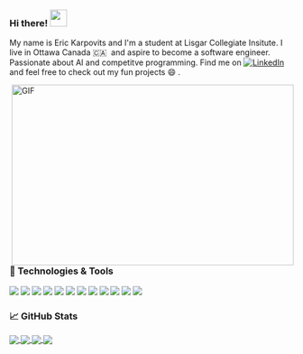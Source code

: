 ### Hi there! <img src="https://raw.githubusercontent.com/MartinHeinz/MartinHeinz/master/wave.gif" width="30px">

My name is Eric Karpovits and I'm a student at Lisgar Collegiate Insitute. I live in Ottawa Canada 🇨🇦  &nbsp;and aspire to become a software engineer. Passionate about AI and competitve programming. Find me on [![LinkedIn](https://raw.githubusercontent.com/MartinHeinz/MartinHeinz/master/linkedin-3-16.png)](https://ca.linkedin.com/in/eric-karpovits-475375206) and feel free to check out my fun projects :smile: . 

<img align="right" alt="GIF" src="https://github.com/abhisheknaiidu/abhisheknaiidu/blob/master/code.gif?raw=true" width="500" height="320">   

### :wrench: Technologies & Tools
![](https://img.shields.io/badge/OS-Mac-informational?style=flat&logo=apple&logoColor=white&color=2bbc8a)
![](https://img.shields.io/badge/Editor-VS_Code-informational?style=flat&logo=visual-studio-code&logoColor=white&color=2bbc8a)
![](https://img.shields.io/badge/Editor-Code::Blocks-informational?style=flat&color=2bbc8a)
![](https://img.shields.io/badge/Code-C++-informational?style=flat&logo=c%2B%2B&logoColor=white&color=2bbc8a)
![](https://img.shields.io/badge/Code-Python-informational?style=flat&logo=python&logoColor=white&color=2bbc8a)
![](https://img.shields.io/badge/Code-C-informational?style=flat&logo=C&logoColor=white&color=2bbc8a)
![](https://img.shields.io/badge/Code-Java-informational?style=flat&logo=java&logoColor=white&color=2bbc8a)
![](https://img.shields.io/badge/Code-R-informational?style=flat&logo=R&logoColor=white&color=2bbc8a)
![](https://img.shields.io/badge/Shell-Bash-informational?style=flat&logo=gnu-bash&logoColor=white&color=2bbc8a)
![](https://img.shields.io/badge/Tools-Docker-informational?style=flat&logo=docker&logoColor=white&color=2bbc8a)
![](https://img.shields.io/badge/Tools-Allegro-informational?style=flat&logo=1&logoColor=white&color=2bbc8a)
![](https://img.shields.io/badge/Cloud-GitHub-informational?style=flat&logo=GitHub&logoColor=white&color=2bbc8a)

### 📈 GitHub Stats

<a href="https://github.com/EricKarpovits/">
  <img align="center" src="https://github-readme-stats.vercel.app/api/top-langs/?username=EricKarpovits&html&title_color=ffffff&text_color=c9cacc&icon_color=2bbc8a&bg_color=1d1f21" />
</a>

<a href="https://github.com/EricKarpovits/">
  <img align="center" src="https://github-readme-stats.vercel.app/api?username=EricKarpovits&hide=issues&show_icons=true&line_height=27&count_private=true&title_color=ffffff&text_color=c9cacc&icon_color=2bbc8a&bg_color=1d1f21" />
</a>

<a href="https://github.com/EricKarpovits/Big-Data-Challenge-2020-2021">
  <img align="center" src="https://github-readme-stats.vercel.app/api/pin/?username=EricKarpovits&repo=Big-Data-Challenge-2020-2021&title_color=ffffff&text_color=c9cacc&icon_color=2bbc8a&bg_color=1d1f21" />
</a>

<a href="https://github.com/EricKarpovits/Graphical-Sorting-Tool">
  <img align="center" src="https://github-readme-stats.vercel.app/api/pin/?username=EricKarpovits&repo=Graphical-Sorting-Tool&title_color=ffffff&text_color=c9cacc&icon_color=2bbc8a&bg_color=1d1f21" />
</a>

<!--
<a href="https://github.com/EricKarpovits/Dodge-The-Falling-Rocks">
  <img align="center" src="https://github-readme-stats.vercel.app/api/pin/?username=EricKarpovits&repo=Dodge-The-Falling-Rocks&title_color=ffffff&text_color=c9cacc&icon_color=2bbc8a&bg_color=1d1f21" />
</a>  


<!--**EricKarpovits/EricKarpovits** is a ✨ _special_ ✨ repository because its `README.md` (this file) appears on your GitHub profile.

Here are some ideas to get you started:

- 🔭 I’m currently working on ...
- 🌱 I’m currently learning ...
- 👯 I’m looking to collaborate on ...
- 🤔 I’m looking for help with ...
- 💬 Ask me about ...
- 📫 How to reach me: ...
- 😄 Pronouns: ...
- ⚡ Fun fact: ...
-->
